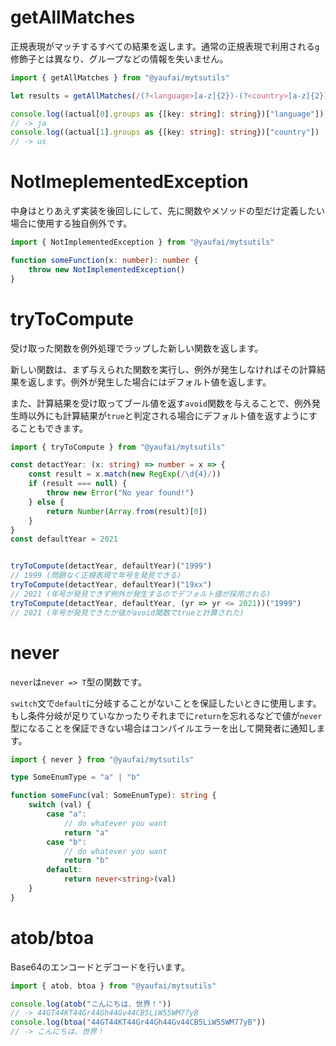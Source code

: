 # getAllMatches

正規表現がマッチするすべての結果を返します。通常の正規表現で利用される`g`修飾子とは異なり、グループなどの情報を失いません。

```ts
import { getAllMatches } from "@yaufai/mytsutils"

let results = getAllMatches(/(?<language>[a-z]{2})-(?<country>[a-z]{2})/, "ja-jp,en-us")

console.log((actual[0].groups as {[key: string]: string})["language"]) 
// -> ja
console.log((actual[1].groups as {[key: string]: string})["country"]) 
// -> us
```

# NotImeplementedException

中身はとりあえず実装を後回しにして、先に関数やメソッドの型だけ定義したい場合に使用する独自例外です。


```ts
import { NotImplementedException } from "@yaufai/mytsutils"

function someFunction(x: number): number {
    throw new NotImplementedException()
}
```

# tryToCompute

受け取った関数を例外処理でラップした新しい関数を返します。

新しい関数は、まず与えられた関数を実行し、例外が発生しなければその計算結果を返します。例外が発生した場合にはデフォルト値を返します。

また、計算結果を受け取ってブール値を返す`avoid`関数を与えることで、例外発生時以外にも計算結果が`true`と判定される場合にデフォルト値を返すようにすることもできます。



```ts
import { tryToCompute } from "@yaufai/mytsutils"

const detactYear: (x: string) => number = x => {
    const result = x.match(new RegExp(/\d{4}/))
    if (result === null) {
        throw new Error("No year found!")
    } else {
        return Number(Array.from(result)[0])
    }   
}
const defaultYear = 2021


tryToCompute(detactYear, defaultYear)("1999")
// 1999 (問題なく正規表現で年号を発見できる)
tryToCompute(detactYear, defaultYear)("19xx")
// 2021 (年号が発見できず例外が発生するのでデフォルト値が採用される)
tryToCompute(detactYear, defaultYear, (yr => yr <= 2021))("1999")
// 2021 (年号が発見できたが値がavoid関数でtrueと計算された)
```

# never

`never`は`never => T`型の関数です。

`switch`文で`default`に分岐することがないことを保証したいときに使用します。もし条件分岐が足りていなかったりそれまでに`return`を忘れるなどで値が`never`型になることを保証できない場合はコンパイルエラーを出して開発者に通知します。


```ts
import { never } from "@yaufai/mytsutils"

type SomeEnumType = "a" | "b"

function someFunc(val: SomeEnumType): string {
    switch (val) {
        case "a":
            // do whatever you want
            return "a"
        case "b":
            // do whatever you want
            return "b"
        default:
            return never<string>(val)
    }
}
```

# atob/btoa

Base64のエンコードとデコードを行います。

```ts
import { atob, btoa } from "@yaufai/mytsutils"

console.log(atob("こんにちは、世界！"))
// -> 44GT44KT44Gr44Gh44Gv44CB5LiW55WM77yB
console.log(btoa("44GT44KT44Gr44Gh44Gv44CB5LiW55WM77yB"))
// -> こんにちは、世界！
```